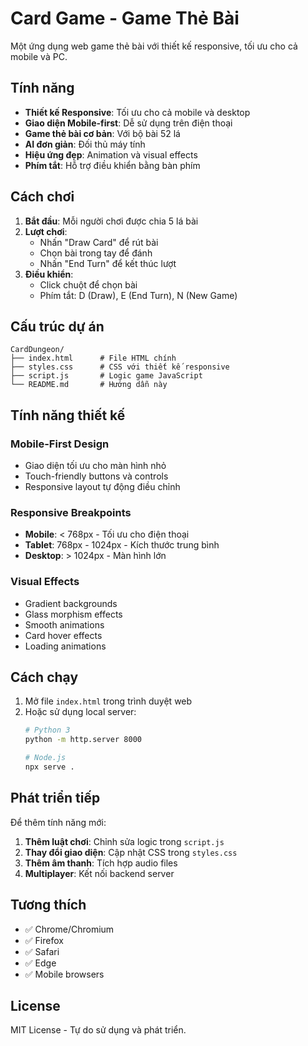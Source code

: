 # Card Game - Game Thẻ Bài

Một ứng dụng web game thẻ bài với thiết kế responsive, tối ưu cho cả mobile và PC.

## Tính năng

- **Thiết kế Responsive**: Tối ưu cho cả mobile và desktop
- **Giao diện Mobile-first**: Dễ sử dụng trên điện thoại
- **Game thẻ bài cơ bản**: Với bộ bài 52 lá
- **AI đơn giản**: Đối thủ máy tính
- **Hiệu ứng đẹp**: Animation và visual effects
- **Phím tắt**: Hỗ trợ điều khiển bằng bàn phím

## Cách chơi

1. **Bắt đầu**: Mỗi người chơi được chia 5 lá bài
2. **Lượt chơi**: 
   - Nhấn "Draw Card" để rút bài
   - Chọn bài trong tay để đánh
   - Nhấn "End Turn" để kết thúc lượt
3. **Điều khiển**:
   - Click chuột để chọn bài
   - Phím tắt: D (Draw), E (End Turn), N (New Game)

## Cấu trúc dự án

```
CardDungeon/
├── index.html      # File HTML chính
├── styles.css      # CSS với thiết kế responsive
├── script.js       # Logic game JavaScript
└── README.md       # Hướng dẫn này
```

## Tính năng thiết kế

### Mobile-First Design
- Giao diện tối ưu cho màn hình nhỏ
- Touch-friendly buttons và controls
- Responsive layout tự động điều chỉnh

### Responsive Breakpoints
- **Mobile**: < 768px - Tối ưu cho điện thoại
- **Tablet**: 768px - 1024px - Kích thước trung bình
- **Desktop**: > 1024px - Màn hình lớn

### Visual Effects
- Gradient backgrounds
- Glass morphism effects
- Smooth animations
- Card hover effects
- Loading animations

## Cách chạy

1. Mở file `index.html` trong trình duyệt web
2. Hoặc sử dụng local server:
   ```bash
   # Python 3
   python -m http.server 8000
   
   # Node.js
   npx serve .
   ```

## Phát triển tiếp

Để thêm tính năng mới:

1. **Thêm luật chơi**: Chỉnh sửa logic trong `script.js`
2. **Thay đổi giao diện**: Cập nhật CSS trong `styles.css`
3. **Thêm âm thanh**: Tích hợp audio files
4. **Multiplayer**: Kết nối backend server

## Tương thích

- ✅ Chrome/Chromium
- ✅ Firefox
- ✅ Safari
- ✅ Edge
- ✅ Mobile browsers

## License

MIT License - Tự do sử dụng và phát triển. 